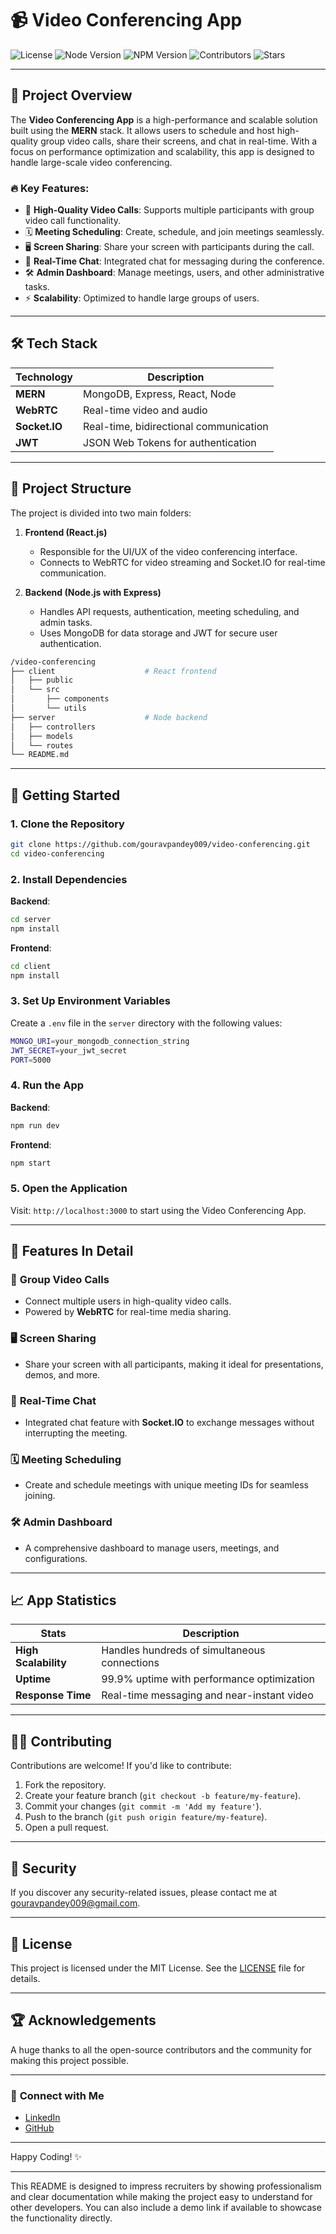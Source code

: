 # 📹 **Video Conferencing App**

![License](https://img.shields.io/github/license/gouravpandey009/video-conferencing?style=flat-square)
![Node Version](https://img.shields.io/badge/node-v14.17.0-green?style=flat-square)
![NPM Version](https://img.shields.io/badge/npm-v6.14.13-blue?style=flat-square)
![Contributors](https://img.shields.io/github/contributors/gouravpandey009/video-conferencing?style=flat-square)
![Stars](https://img.shields.io/github/stars/gouravpandey009/video-conferencing?style=social)

---

## 🚀 **Project Overview**

The **Video Conferencing App** is a high-performance and scalable solution built using the **MERN** stack. It allows users to schedule and host high-quality group video calls, share their screens, and chat in real-time. With a focus on performance optimization and scalability, this app is designed to handle large-scale video conferencing.

### 🔥 **Key Features**:
- 🎥 **High-Quality Video Calls**: Supports multiple participants with group video call functionality.
- 🗓️ **Meeting Scheduling**: Create, schedule, and join meetings seamlessly.
- 🖥️ **Screen Sharing**: Share your screen with participants during the call.
- 💬 **Real-Time Chat**: Integrated chat for messaging during the conference.
- 🛠️ **Admin Dashboard**: Manage meetings, users, and other administrative tasks.
- ⚡ **Scalability**: Optimized to handle large groups of users.

---

## 🛠 **Tech Stack**

| Technology    | Description                    |
| ------------- | ------------------------------ |
| **MERN**      | MongoDB, Express, React, Node   |
| **WebRTC**    | Real-time video and audio      |
| **Socket.IO** | Real-time, bidirectional communication |
| **JWT**       | JSON Web Tokens for authentication |

---

## 🚩 **Project Structure**

The project is divided into two main folders:

1. **Frontend (React.js)**  
   - Responsible for the UI/UX of the video conferencing interface.
   - Connects to WebRTC for video streaming and Socket.IO for real-time communication.

2. **Backend (Node.js with Express)**  
   - Handles API requests, authentication, meeting scheduling, and admin tasks.
   - Uses MongoDB for data storage and JWT for secure user authentication.

```bash
/video-conferencing
├── client                    # React frontend
│   ├── public
│   └── src
│       ├── components
│       └── utils
├── server                    # Node backend
│   ├── controllers
│   ├── models
│   └── routes
└── README.md
```

---

## 🚀 **Getting Started**

### **1. Clone the Repository**

```bash
git clone https://github.com/gouravpandey009/video-conferencing.git
cd video-conferencing
```

### **2. Install Dependencies**

**Backend**:
```bash
cd server
npm install
```

**Frontend**:
```bash
cd client
npm install
```

### **3. Set Up Environment Variables**

Create a `.env` file in the `server` directory with the following values:

```bash
MONGO_URI=your_mongodb_connection_string
JWT_SECRET=your_jwt_secret
PORT=5000
```

### **4. Run the App**

**Backend**:
```bash
npm run dev
```

**Frontend**:
```bash
npm start
```

### **5. Open the Application**

Visit: `http://localhost:3000` to start using the Video Conferencing App.

---

## 🎯 **Features In Detail**

### 🎥 **Group Video Calls**
- Connect multiple users in high-quality video calls.
- Powered by **WebRTC** for real-time media sharing.
  
### 🖥️ **Screen Sharing**
- Share your screen with all participants, making it ideal for presentations, demos, and more.
  
### 💬 **Real-Time Chat**
- Integrated chat feature with **Socket.IO** to exchange messages without interrupting the meeting.

### 🗓️ **Meeting Scheduling**
- Create and schedule meetings with unique meeting IDs for seamless joining.

### 🛠️ **Admin Dashboard**
- A comprehensive dashboard to manage users, meetings, and configurations.

---

## 📈 **App Statistics**

| **Stats**           | **Description**                              |
|---------------------|----------------------------------------------|
| **High Scalability** | Handles hundreds of simultaneous connections |
| **Uptime**          | 99.9% uptime with performance optimization    |
| **Response Time**   | Real-time messaging and near-instant video    |

---

## 🧑‍💻 **Contributing**

Contributions are welcome! If you'd like to contribute:

1. Fork the repository.
2. Create your feature branch (`git checkout -b feature/my-feature`).
3. Commit your changes (`git commit -m 'Add my feature'`).
4. Push to the branch (`git push origin feature/my-feature`).
5. Open a pull request.

---

## 🔐 **Security**

If you discover any security-related issues, please contact me at [gouravpandey009@gmail.com](mailto:gouravpandey009@gmail.com).

---

## 📄 **License**

This project is licensed under the MIT License. See the [LICENSE](./LICENSE) file for details.

---

## 🏆 **Acknowledgements**

A huge thanks to all the open-source contributors and the community for making this project possible.

---

### 💬 **Connect with Me**

- [LinkedIn](https://www.linkedin.com/in/gouravpandey009/)
- [GitHub](https://github.com/gouravpandey009)

---

Happy Coding! ✨

---

This README is designed to impress recruiters by showing professionalism and clear documentation while making the project easy to understand for other developers. You can also include a demo link if available to showcase the functionality directly.
